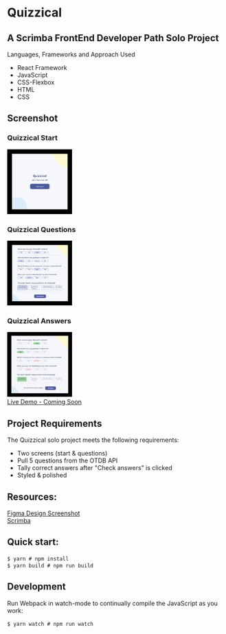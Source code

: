 # Quizzical

## A Scrimba FrontEnd Developer Path Solo Project
Languages, Frameworks and Approach Used
<ul>
<li>React Framework</li>
<li>JavaScript</li>
<li>CSS-Flexbox</li>
<li>HTML</li>
<li>CSS</li>
</ul>

## Screenshot
### Quizzical Start
<img src="https://github.com/famanakis/Scrimba/blob/main/m11-solo-Quizzical/src/assets/images/quizzical-start.png" width=30% height=30%><br>
### Quizzical Questions
<img src="https://github.com/famanakis/Scrimba/blob/main/m11-solo-Quizzical/src/assets/images/quizzical-questions.png" width=30% height=30%><br>
### Quizzical Answers
<img src="https://github.com/famanakis/Scrimba/blob/main/m11-solo-Quizzical/src/assets/images/quizzical-answers.png" width=30% height=30%><br>
[Live Demo - Coming Soon]()
 
## Project Requirements
 The Quizzical solo project meets the following requirements:
 <ul>
 <li>Two screens (start & questions)</li>
 <li>Pull 5 questions from the OTDB API</li>
 <li>Tally correct answers after "Check answers" is clicked</li>
<li>Styled & polished</li>
 </ul>
 
## Resources:
  [Figma Design Screenshot](https://github.com/famanakis/Scrimba/blob/main/m11-solo-Quizzical/images/figma-design.png)<br>
 [Scrimba](https://scrimba.com/)



## Quick start:
```
$ yarn # npm install
$ yarn build # npm run build
````

## Development
Run Webpack in watch-mode to continually compile the JavaScript as you work:
```
$ yarn watch # npm run watch
```
